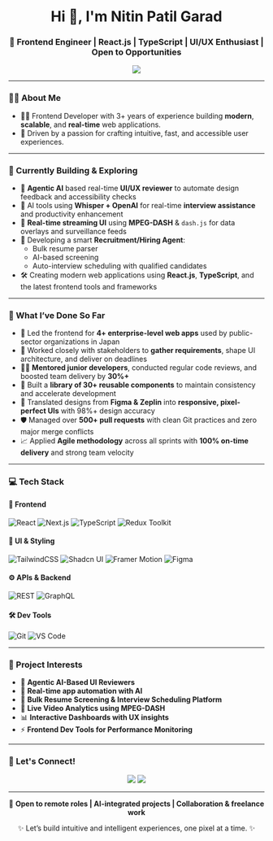 <h1 align="center">Hi 👋, I'm Nitin Patil Garad</h1>
<h3 align="center">🚀 Frontend Engineer | React.js | TypeScript | UI/UX Enthusiast | Open to Opportunities</h3>

<p align="center">
  <img src="https://readme-typing-svg.herokuapp.com/?lines=Crafting+Elegant+UI;Building+Real-Time+Web+Apps;Exploring+AI+%26+Automation;Frontend+Performance+Matters;Clean+Code+Fanatic;Always+Learning...&center=true&width=500&height=45">
</p>

---

### 👨‍💻 About Me

- 🧑‍💻 Frontend Developer with 3+ years of experience building **modern**, **scalable**, and **real-time** web applications.
- 🎯 Driven by a passion for crafting intuitive, fast, and accessible user experiences.

---

### 🔭 Currently Building & Exploring

- 🤖 **Agentic AI** based real-time **UI/UX reviewer** to automate design feedback and accessibility checks  
- 🧠 AI tools using **Whisper + OpenAI** for real-time **interview assistance** and productivity enhancement  
- 🎥 **Real-time streaming UI** using **MPEG-DASH** & `dash.js` for data overlays and surveillance feeds  
- 💼 Developing a smart **Recruitment/Hiring Agent**:
  - Bulk resume parser
  - AI-based screening
  - Auto-interview scheduling with qualified candidates  
- 🛠️ Creating modern web applications using **React.js**, **TypeScript**, and the latest frontend tools and frameworks

---

### 📌 What I’ve Done So Far

- 🚀 Led the frontend for **4+ enterprise-level web apps** used by public-sector organizations in Japan  
- 🤝 Worked closely with stakeholders to **gather requirements**, shape UI architecture, and deliver on deadlines  
- 👨‍🏫 **Mentored junior developers**, conducted regular code reviews, and boosted team delivery by **30%+**  
- 🧩 Built a **library of 30+ reusable components** to maintain consistency and accelerate development  
- 🎯 Translated designs from **Figma & Zeplin** into **responsive, pixel-perfect UIs** with 98%+ design accuracy  
- 🛡️ Managed over **500+ pull requests** with clean Git practices and zero major merge conflicts  
- 📈 Applied **Agile methodology** across all sprints with **100% on-time delivery** and strong team velocity

---

### 💻 Tech Stack

#### 🚀 Frontend
![React](https://img.shields.io/badge/React-20232A?style=for-the-badge&logo=react&logoColor=61DAFB)
![Next.js](https://img.shields.io/badge/Next.js-black?style=for-the-badge&logo=next.js)
![TypeScript](https://img.shields.io/badge/TypeScript-3178C6?style=for-the-badge&logo=typescript&logoColor=white)
![Redux Toolkit](https://img.shields.io/badge/Redux--Toolkit-764abc?style=for-the-badge&logo=redux)

#### 🎨 UI & Styling
![TailwindCSS](https://img.shields.io/badge/TailwindCSS-38B2AC?style=for-the-badge&logo=tailwind-css)
![Shadcn UI](https://img.shields.io/badge/Shadcn/UI-black?style=for-the-badge)
![Framer Motion](https://img.shields.io/badge/Framer--Motion-0055FF?style=for-the-badge&logo=framer)
![Figma](https://img.shields.io/badge/Figma-F24E1E?style=for-the-badge&logo=figma)

#### ⚙️ APIs & Backend
![REST](https://img.shields.io/badge/REST-API-blue?style=for-the-badge)
![GraphQL](https://img.shields.io/badge/GraphQL-E10098?style=for-the-badge&logo=graphql)

#### 🛠️ Dev Tools
![Git](https://img.shields.io/badge/Git-F05032?style=for-the-badge&logo=git&logoColor=white)
![VS Code](https://img.shields.io/badge/VSCode-007ACC?style=for-the-badge&logo=visual-studio-code)

---

### 🚀 Project Interests

- 🧠 **Agentic AI-Based UI Reviewers**
- 🧪 **Real-time app automation with AI**
- 🎯 **Bulk Resume Screening & Interview Scheduling Platform**
- 🎥 **Live Video Analytics using MPEG-DASH**
- 📊 **Interactive Dashboards with UX insights**
- ⚡ **Frontend Dev Tools for Performance Monitoring**

---

### 🤝 Let's Connect!

<p align="center">
  <a href="https://www.linkedin.com/in/nitin-patil-garad/"><img src="https://img.shields.io/badge/LinkedIn-blue?style=for-the-badge&logo=linkedin" /></a>
  <a href="mailto:nitinpatilgarad@gmail.com"><img src="https://img.shields.io/badge/Gmail-D14836?style=for-the-badge&logo=gmail&logoColor=white" /></a>
</p>

---

<p align="center">
  💼 <b>Open to remote roles | AI-integrated projects | Collaboration & freelance work</b>
</p>

<p align="center">✨ Let’s build intuitive and intelligent experiences, one pixel at a time. ✨</p>
